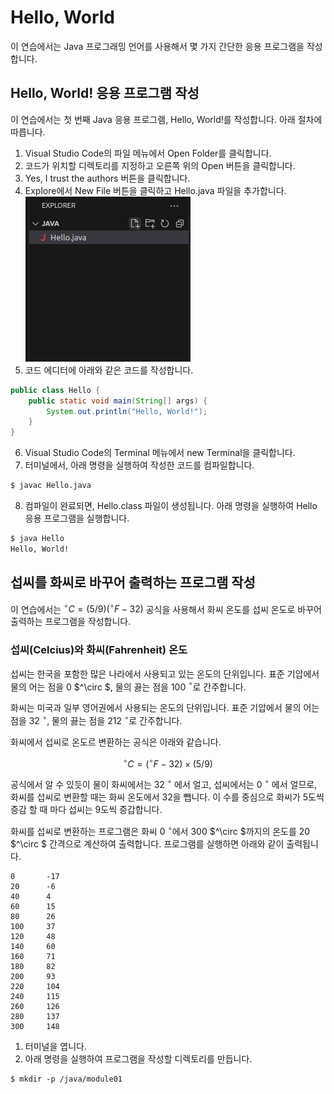 # Hello, World
이 연습에서는 Java 프로그래밍 언어를 사용해서 몇 가지 간단한 응용 프로그램을 작성합니다.

## Hello, World! 응용 프로그램 작성
이 연습에서는 첫 번째 Java 응용 프로그램, Hello, World!를 작성합니다. 아래 절차에 따릅니다.

1. Visual Studio Code의 파일 메뉴에서 Open Folder를 클릭합니다.
2. 코드가 위치할 디렉토리를 지정하고 오른쪽 위의 Open 버튼을 클릭합니다.
3. Yes, I trust the authors 버튼을 클릭합니다.
4. Explore에서 New File 버튼을 클릭하고 Hello.java 파일을 추가합니다.
![](./images/image03.png)
5. 코드 에디터에 아래와 같은 코드를 작성합니다.
```java
public class Hello {
    public static void main(String[] args) {
        System.out.println("Hello, World!");
    }
}
```
6. Visual Studio Code의 Terminal 메뉴에서 new Terminal을 클릭합니다.
7. 터미널에서, 아래 명령을 실행하여 작성한 코드를 컴파일합니다.
```bash
$ javac Hello.java
```
8. 컴파일이 완료되면, Hello.class 파일이 생성됩니다. 아래 명령을 실행하여 Hello 응용 프로그램을 실행합니다.
```bash
$ java Hello
Hello, World!
```

## 섭씨를 화씨로 바꾸어 출력하는 프로그램 작성
이 연습에서는 $^\circ C = (5/9) (  ^\circ F - 32)$ 공식을 사용해서 화씨 온도를 섭씨 온도로 바꾸어 출력하는 프로그램을 작성합니다.

### 섭씨(Celcius)와 화씨(Fahrenheit) 온도
섭씨는 한국을 포함한 많은 나라에서 사용되고 있는 온도의 단위입니다. 표준 기압에서 물의 어는 점을 0 $^\circ $, 물의 끓는 점을 100 $^\circ$로 간주합니다.

화씨는 미국과 일부 영어권에서 사용되는 온도의 단위입니다. 표준 기압에서 물의 어는 점을 32 $^\circ$, 물의 끓는 점을 212 $^\circ$로 간주합니다.

화씨에서 섭씨로 온도르 변환하는 공식은 아래와 같습니다.

$$ ^\circ C = ( ^\circ F - 32)  \times (5 / 9) $$

공식에서 알 수 있듯이 물이 화씨에서는 32 $^\circ$ 에서 얼고, 섭씨에서는 0 $^\circ$ 에서 얼므로, 화씨를 섭씨로 변환할 때는 화씨 온도에서 32을 뺍니다. 이 수를 중심으로 화씨가 5도씩 증감 할 때 마다 섭씨는 9도씩 증갑합니다.

화씨를 섭씨로 변환하는 프로그램은 화씨 0 $^\circ$에서 300 $^\circ $까지의 온도를 20 $^\circ $ 간격으로 계산하여 출력합니다. 프로그램를 실행하면 아래와 같이 출력됩니다.
```
0       -17
20      -6
40      4
60      15
80      26
100     37
120     48
140     60
160     71
180     82
200     93
220     104
240     115
260     126
280     137
300     148
```

1. 터미널을 엽니다.
2. 아래 명령을 실행하여 프로그램을 작성할 디렉토리를 만듭니다.
```
$ mkdir -p /java/module01
```
